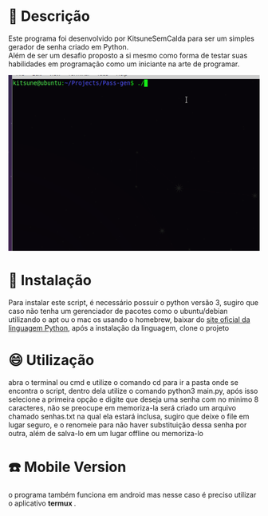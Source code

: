# :book: Descrição
Este programa foi desenvolvido por KitsuneSemCalda para ser um simples gerador de senha criado em Python.<br> Além de ser um desafio proposto a si mesmo como forma de testar suas habilidades em programação como um iniciante na arte de programar.

![Exemplo](/assets/Example.gif)

# :rocket: Instalação
Para instalar este script, é necessário possuir o python versão 3, sugiro que caso não tenha um gerenciador de pacotes como o ubuntu/debian utilizando o apt ou o mac os usando o homebrew, baixar do [site oficial da linguagem Python](https://python.org), após a instalação da linguagem, clone o projeto <br>
# :smile: Utilização
abra o terminal ou cmd e utilize o comando cd para ir a pasta onde se encontra o script, dentro dela utilize o comando python3 main.py, após isso selecione a primeira opção e digite que deseja uma senha com no minimo 8 caracteres, não se preocupe em memoriza-la será criado um arquivo chamado senhas.txt na qual ela estará inclusa, sugiro que deixe o file em lugar seguro, e o renomeie para não haver substituição dessa senha por outra, além de salva-lo em um lugar offline ou memoriza-lo   

# :telephone: Mobile Version

o programa também funciona em android mas nesse caso é preciso utilizar o aplicativo <strong> termux </strong>.